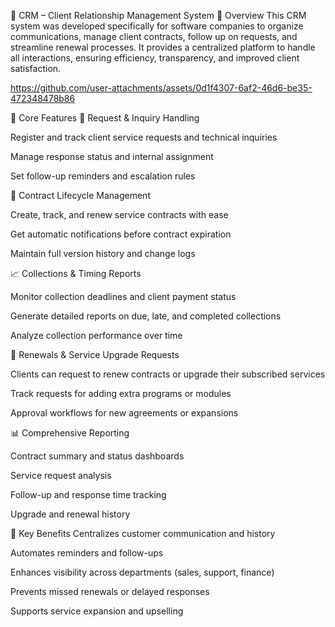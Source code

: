 🤝 CRM – Client Relationship Management System
📌 Overview
This CRM system was developed specifically for software companies to organize communications, manage client contracts, follow up on requests, and streamline renewal processes. It provides a centralized platform to handle all interactions, ensuring efficiency, transparency, and improved client satisfaction.





https://github.com/user-attachments/assets/0d1f4307-6af2-46d6-be35-472348478b86



🧠 Core Features
📩 Request & Inquiry Handling

Register and track client service requests and technical inquiries

Manage response status and internal assignment

Set follow-up reminders and escalation rules

📜 Contract Lifecycle Management

Create, track, and renew service contracts with ease

Get automatic notifications before contract expiration

Maintain full version history and change logs

📈 Collections & Timing Reports

Monitor collection deadlines and client payment status

Generate detailed reports on due, late, and completed collections

Analyze collection performance over time

🔄 Renewals & Service Upgrade Requests

Clients can request to renew contracts or upgrade their subscribed services

Track requests for adding extra programs or modules

Approval workflows for new agreements or expansions

📊 Comprehensive Reporting

Contract summary and status dashboards

Service request analysis

Follow-up and response time tracking

Upgrade and renewal history

🚀 Key Benefits
Centralizes customer communication and history

Automates reminders and follow-ups

Enhances visibility across departments (sales, support, finance)

Prevents missed renewals or delayed responses

Supports service expansion and upselling

